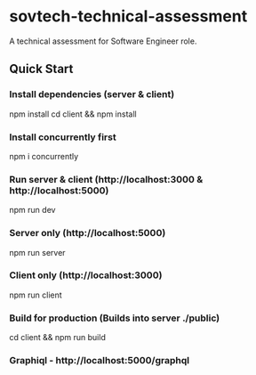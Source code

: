 # sovtech-technical-assessment
A technical assessment for Software Engineer role.

## Quick Start
### Install dependencies (server & client)
npm install
cd client && npm install

### Install concurrently first
npm i concurrently
### Run server & client (http://localhost:3000 & http://localhost:5000)
npm run dev

### Server only (http://localhost:5000)
npm run server

### Client only (http://localhost:3000)
npm run client

### Build for production (Builds into server ./public)
cd client && npm run build

### Graphiql - http://localhost:5000/graphql
